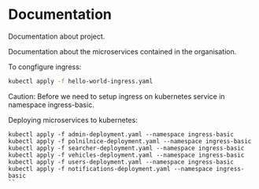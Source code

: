 # Documentation
Documentation about project.

Documentation about the microservices contained in the organisation.

To congfigure ingress:
```bash
kubectl apply -f hello-world-ingress.yaml 
```

Caution: Before we need to setup ingress on kubernetes service in namespace ingress-basic.

Deploying microservices to kubernetes:
```
kubectl apply -f admin-deployment.yaml --namespace ingress-basic
kubectl apply -f polnilnice-deployment.yaml --namespace ingress-basic
kubectl apply -f searcher-deployment.yaml --namespace ingress-basic
kubectl apply -f vehicles-deployment.yaml --namespace ingress-basic
kubectl apply -f users-deployment.yaml --namespace ingress-basic
kubectl apply -f notifications-deployment.yaml --namespace ingress-basic
``

